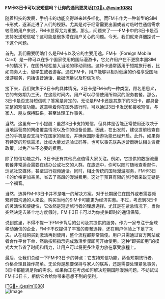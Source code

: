 **FM卡3日卡可以发短信吗？让你的通讯更灵活[[TG💪+ @esim1088](https://t.me/s/esim1088)]**

随着科技的发展，手机卡的功能变得越来越多样化，而FM卡作为一种新型的SIM卡形式，逐渐走进了人们的视野。尤其是对于经常需要出国或者对临时性通信需求较高的用户来说，FM卡显得尤为重要。那么，问题来了——FM卡中的3日卡是否支持发送短信呢？这可能是很多潜在用户关心的问题。今天，我们就来详细探讨一下这个问题。

首先，我们需要明确什么是FM卡以及它的主要用途。FM卡（Foreign Mobile Card）是一种可以在多个国家使用的国际漫游卡，它允许用户在不更换本国SIM卡的情况下，在国外轻松接入当地的移动网络。这种卡通常适用于短期旅行者，比如商务人士、留学生或者游客。通过FM卡，用户能够以相对低廉的价格享受国际漫游服务，包括语音通话、数据流量以及短信功能。

接下来，我们聚焦于3日卡的具体情况。3日卡是FM卡的一种类型，顾名思思义，它的有效期为三天。在这段时间内，用户可以尽情使用所购买的服务套餐。那么，3日卡是否支持短信呢？答案是肯定的。无论是FM卡还是其旗下的3日卡，都具备完整的短信功能。这意味着你在国外旅行时，可以通过3日卡发送和接收短信，与家人、朋友保持联系，甚至处理工作事务。

当然，这里有一个小提醒：虽然3日卡支持短信，但具体是否能正常使用还取决于当地运营商的网络覆盖情况以及你的设备设置。因此，在出发前，建议提前检查自己的手机是否支持所在国家的频段，并确保国际漫游功能已经开启。此外，如果你有特定的短信需求，比如大量发送验证码等，也可以事先联系运营商确认相关资费政策，以免产生不必要的费用。

除了短信功能之外，3日卡还有其他亮点值得大家关注。例如，它提供的数据流量套餐非常适合需要在线办公或社交的人群。在旅途中，你可以随时随地查看邮件、浏览社交媒体，甚至进行视频通话。同时，相比传统的国际漫游服务，FM卡3日卡的价格更加亲民，省去了高昂的漫游费用。这对于预算有限的旅行者来说无疑是一个福音。

当然，选择FM卡3日卡并不是唯一的解决方案。对于长期居住在国外或者需要频繁跨国沟通的人来说，购买当地的SIM卡可能更为经济实惠。不过，考虑到3日卡的灵活性和便捷性，它依然是短途旅行者的理想选择。尤其是在紧急情况下，当你突然决定去某个地方度假时，FM卡3日卡可以为你提供即时的通讯保障。

说到这里，不得不提一下FM卡背后的公司及其提供的服务。作为一家专注于全球移动通信的企业，FM卡不仅提供了丰富的套餐选择，还在用户体验上下足了功夫。从在线购买到激活再到使用，整个流程都非常简便。用户只需通过官方网站或者合作平台下单，然后按照指示完成激活步骤即可开始使用。这种“即买即用”的模式大大节省了时间和精力，让用户可以将更多注意力放在享受旅程上。

最后，让我们总结一下FM卡3日卡的特点：它支持短信功能，适合短期旅行者，价格合理且操作简单。无论你是想要保持与家人的联系，还是需要处理紧急事务，3日卡都能满足你的需求。如果你正在考虑如何解决短期国际漫游问题，不妨试试FM卡3日卡，相信它会给你带来意想不到的便利。

[[TG💪+ @esim1088](https://t.me/s/esim1088)]  
![Image](https://i.postimg.cc/4NQfJmqS/Snipaste-2025-05-13-00-14-12.png)